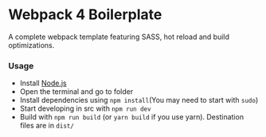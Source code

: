 # Webpack 4 Boilerplate

A complete webpack template featuring SASS, hot reload and build optimizations.

### Usage

- Install [Node.js](https://nodejs.org/en/)
- Open the terminal and go to folder
- Install dependencies using `npm install`(You may need to start with `sudo`)
- Start developing in src with `npm run dev`
- Build with `npm run build` (or `yarn build` if you use yarn). Destination files are in `dist/`
